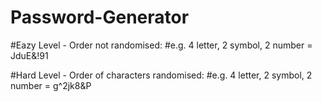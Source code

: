 # Password-Generator

#Eazy Level - Order not randomised:
#e.g. 4 letter, 2 symbol, 2 number = JduE&!91

#Hard Level - Order of characters randomised:
#e.g. 4 letter, 2 symbol, 2 number = g^2jk8&P
